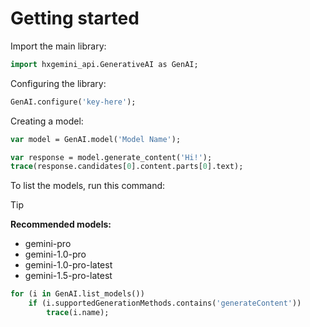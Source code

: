 # Getting started
Import the main library:
```haxe
import hxgemini_api.GenerativeAI as GenAI;
```
Configuring the library:
```haxe
GenAI.configure('key-here');
```
Creating a model:
```haxe
var model = GenAI.model('Model Name');

var response = model.generate_content('Hi!');
trace(response.candidates[0].content.parts[0].text);
```
To list the models, run this command:

> [!TIP]
>  **Recommended models:**
> - gemini-pro
> - gemini-1.0-pro
> - gemini-1.0-pro-latest
> - gemini-1.5-pro-latest

```haxe
for (i in GenAI.list_models())
	if (i.supportedGenerationMethods.contains('generateContent'))
		trace(i.name);
```